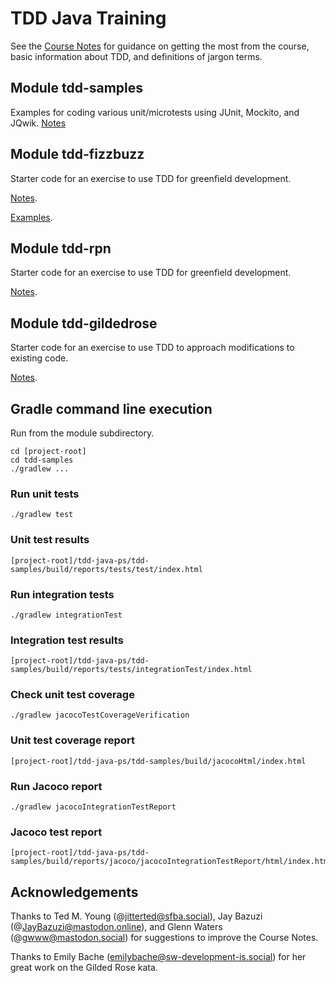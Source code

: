 # TDD Java Training

See the [Course Notes](docs/Course_Notes.md) for guidance on getting the most from the course, basic information about TDD, and definitions of jargon terms. 

## Module tdd-samples 

Examples for coding various unit/microtests using JUnit, Mockito, and JQwik. [Notes](docs/Package_samples.md)

## Module tdd-fizzbuzz 

Starter code for an exercise to use TDD for greenfield development. 

[Notes](docs/fizzbuzz.md).

[Examples](docs/Package_fizzplay.md).

## Module tdd-rpn

Starter code for an exercise to use TDD for greenfield development. 

[Notes](docs/rpn.md).

## Module tdd-gildedrose

Starter code for an exercise to use TDD to approach modifications to existing code. 

[Notes](gilded-rose.md).

## Gradle command line execution

Run from the module subdirectory.

```shell 
cd [project-root]
cd tdd-samples 
./gradlew ...
```

### Run unit tests 

```shell
./gradlew test
```

### Unit test results

```shell
[project-root]/tdd-java-ps/tdd-samples/build/reports/tests/test/index.html
```

### Run integration tests

```shell
./gradlew integrationTest
```

### Integration test results

```shell
[project-root]/tdd-java-ps/tdd-samples/build/reports/tests/integrationTest/index.html
```

### Check unit test coverage

```shell
./gradlew jacocoTestCoverageVerification
```

### Unit test coverage report 

```shell
[project-root]/tdd-java-ps/tdd-samples/build/jacocoHtml/index.html
```

### Run Jacoco report

```shell
./gradlew jacocoIntegrationTestReport
```

### Jacoco test report

```shell
[project-root]/tdd-java-ps/tdd-samples/build/reports/jacoco/jacocoIntegrationTestReport/html/index.html
```


## Acknowledgements 

Thanks to Ted M. Young (@jitterted@sfba.social), Jay Bazuzi (@JayBazuzi@mastodon.online), and Glenn Waters (@gwww@mastodon.social) for suggestions to improve the Course Notes.

Thanks to Emily Bache (emilybache@sw-development-is.social) for her great work on the Gilded Rose kata. 

